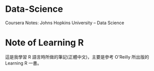 # Data-Science
Coursera Notes: Johns Hopkins University – Data Science

# Note of Learning R
這是我學習 R 語言時所做的筆記(正體中文)，主要是參考 O'Reilly 所出版的 Learning R 一書。

